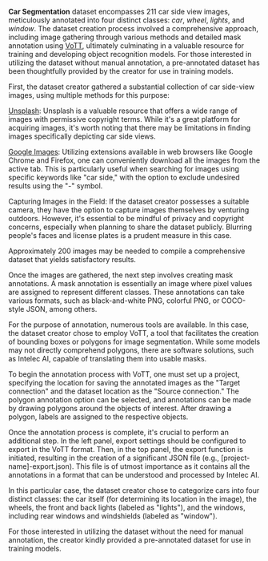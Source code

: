 **Car Segmentation** dataset encompasses 211 car side view images, meticulously annotated into four distinct classes: *car*, *wheel*, *lights*, and *window*. The dataset creation process involved a comprehensive approach, including image gathering through various methods and detailed mask annotation using [VoTT](https://github.com/microsoft/VoTT), ultimately culminating in a valuable resource for training and developing object recognition models. For those interested in utilizing the dataset without manual annotation, a pre-annotated dataset has been thoughtfully provided by the creator for use in training models.

First, the dataset creator gathered a substantial collection of car side-view images, using multiple methods for this purpose:

[Unsplash](https://unsplash.com/): Unsplash is a valuable resource that offers a wide range of images with permissive copyright terms. While it's a great platform for acquiring images, it's worth noting that there may be limitations in finding images specifically depicting car side views.

[Google Images](https://images.google.com/): Utilizing extensions available in web browsers like Google Chrome and Firefox, one can conveniently download all the images from the active tab. This is particularly useful when searching for images using specific keywords like "car side," with the option to exclude undesired results using the "-" symbol.

Capturing Images in the Field: If the dataset creator possesses a suitable camera, they have the option to capture images themselves by venturing outdoors. However, it's essential to be mindful of privacy and copyright concerns, especially when planning to share the dataset publicly. Blurring people's faces and license plates is a prudent measure in this case.

Approximately 200 images may be needed to compile a comprehensive dataset that yields satisfactory results.

Once the images are gathered, the next step involves creating mask annotations. A mask annotation is essentially an image where pixel values are assigned to represent different classes. These annotations can take various formats, such as black-and-white PNG, colorful PNG, or COCO-style JSON, among others.

For the purpose of annotation, numerous tools are available. In this case, the dataset creator chose to employ VoTT, a tool that facilitates the creation of bounding boxes or polygons for image segmentation. While some models may not directly comprehend polygons, there are software solutions, such as Intelec AI, capable of translating them into usable masks.

To begin the annotation process with VoTT, one must set up a project, specifying the location for saving the annotated images as the "Target connection" and the dataset location as the "Source connection." The polygon annotation option can be selected, and annotations can be made by drawing polygons around the objects of interest. After drawing a polygon, labels are assigned to the respective objects.

Once the annotation process is complete, it's crucial to perform an additional step. In the left panel, export settings should be configured to export in the VoTT format. Then, in the top panel, the export function is initiated, resulting in the creation of a significant JSON file (e.g., [project-name]-export.json). This file is of utmost importance as it contains all the annotations in a format that can be understood and processed by Intelec AI.

In this particular case, the dataset creator chose to categorize cars into four distinct classes: the car itself (for determining its location in the image), the wheels, the front and back lights (labeled as "lights"), and the windows, including rear windows and windshields (labeled as "window").

For those interested in utilizing the dataset without the need for manual annotation, the creator kindly provided a pre-annotated dataset for use in training models.
